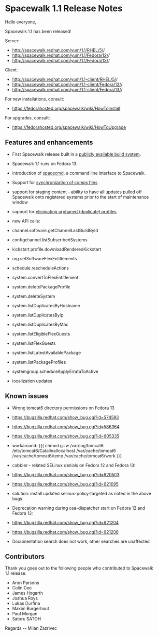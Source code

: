 # __Spacewalk 1.1 Release Notes__

Hello everyone,


Spacewalk 1.1 has been released!

Server:
 * http://spacewalk.redhat.com/yum/1.1/RHEL/5/<arch>/
 * http://spacewalk.redhat.com/yum/1.1/Fedora/12/<arch>/
 * http://spacewalk.redhat.com/yum/1.1/Fedora/13/<arch>/

Client:
 * http://spacewalk.redhat.com/yum/1.1-client/RHEL/5/<arch>/
 * http://spacewalk.redhat.com/yum/1.1-client/Fedora/12/<arch>/
 * http://spacewalk.redhat.com/yum/1.1-client/Fedora/13/<arch>/

For new installations, consult:
 * https://fedorahosted.org/spacewalk/wiki/HowToInstall

For upgrades, consult:
 * https://fedorahosted.org/spacewalk/wiki/HowToUpgrade
## Features and enhancements

 * First Spacewalk release built in a [publicly available build system](http://koji.spacewalkproject.org/koji).

 * Spacewalk 1.1 runs on Fedora 13
 * Introduction of [spacecmd](https://fedorahosted.org/spacewalk/wiki/spacecmd), a command line interface to Spacewalk.
 * Support for [synchronization of comps files](https://fedorahosted.org/spacewalk/wiki/Features/CompsSyncing).
 * support for staging content - ability to have all updates pulled off Spacewalk onto registered systems prior to the start of maintenance window
 * support for [eliminating orphaned (duplicate) profiles](https://fedorahosted.org/spacewalk/wiki/DuplicateProfiles).
 * new API calls:
  * channel.software.getChannelLastBuildById
  * configchannel.listSubscribedSystems
  * kickstart.profile.downloadRenderedKickstart
  * org.setSoftwareFlexEntitlements
  * schedule.rescheduleActions
  * system.convertToFlexEntitlement
  * system.deletePackageProfile
  * system.deleteSystem
  * system.listDuplicatesByHostname
  * system.listDuplicatesByIp
  * system.listDuplicatesByMac
  * system.listEligibleFlexGuests
  * system.listFlexGuests
  * system.listLatestAvailablePackage
  * system.listPackageProfiles
  * systemgroup.scheduleApplyErrataToActive
 * localization updates
## Known issues



 * Wrong tomcat6 directory permissions on Fedora 13
  * https://bugzilla.redhat.com/show_bug.cgi?id=574593
  * https://bugzilla.redhat.com/show_bug.cgi?id=586364
  * https://bugzilla.redhat.com/show_bug.cgi?id=605335
 * workaround:
{{{ 
chmod g+w /var/log/tomcat6 /etc/tomcat6/Catalina/localhost /var/cache/tomcat6 /var/cache/tomcat6/temp /var/cache/tomcat6/work
}}}

 * cobbler - related SELinux denials on Fedora 12 and Fedora 13:
  * https://bugzilla.redhat.com/show_bug.cgi?id=620503
  * https://bugzilla.redhat.com/show_bug.cgi?id=621095
  * solution: install updated selinux-policy-targeted as noted in the above bugs

 * Deprecation warning during osa-dispatcher start on Fedora 12 and Fedora 13:
  * https://bugzilla.redhat.com/show_bug.cgi?id=621204
  * https://bugzilla.redhat.com/show_bug.cgi?id=621206

 * Documentation search does not work, other searches are unaffected
## Contributors

Thank you goes out to the following people who contributed to Spacewalk 1.1 release:


 * Aron Parsons
 * Colin Coe
 * James Hogarth
 * Joshua Roys
 * Lukas Durfina
 * Maxim Burgerhout
 * Paul Morgan
 * Satoru SATOH

Regards
 -- Milan Zazrivec